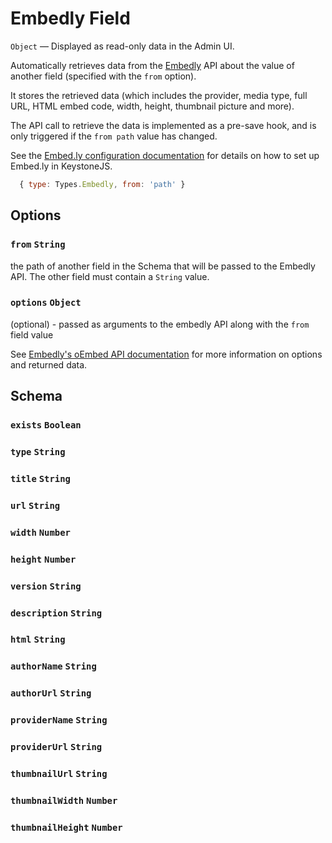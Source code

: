 # Embedly Field

`Object` — Displayed as read-only data in the Admin UI.

Automatically retrieves data from the [Embedly](http://embed.ly/) API about the value of another field (specified with the `from` option).

It stores the retrieved data (which includes the provider, media type, full URL, HTML embed code, width, height, thumbnail picture and more).

The API call to retrieve the data is implemented as a pre-save hook, and is only triggered if the `from path` value has changed.

See the [Embed.ly configuration documentation](/configuration#embedly) for details on how to set up Embed.ly in KeystoneJS.

```js
  { type: Types.Embedly, from: 'path' }
```

## Options

### `from` `String`
the path of another field in the Schema that will be passed to the Embedly API. The other field must contain a `String` value.

### `options` `Object`
(optional) - passed as arguments to the embedly API along with the `from` field value

See [Embedly's oEmbed API documentation](http://embed.ly/docs/embed/api/endpoints/1/oembed) for more information on options and returned data.

## Schema

### `exists` `Boolean`

### `type` `String`

### `title` `String`

### `url` `String`

### `width` `Number`

### `height` `Number`

### `version` `String`

### `description` `String`

### `html` `String`

### `authorName` `String`

### `authorUrl` `String`

### `providerName` `String`

### `providerUrl` `String`

### `thumbnailUrl` `String`

### `thumbnailWidth` `Number`

### `thumbnailHeight` `Number`
